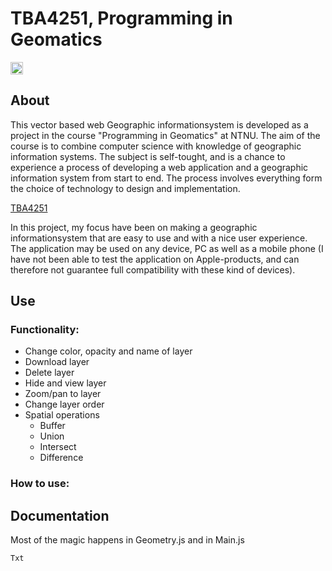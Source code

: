 # TBA4251, Programming in Geomatics

<p style="align:center"><img style ="width: 20px" src ="https://infinite-plains-41468.herokuapp.com/images/logo_orange_shdw.png" /></p>

## About
This vector based web Geographic informationsystem is developed as a project in the course "Programming in Geomatics" at NTNU. The aim of the course is to combine computer science with knowledge of geographic information systems. The subject is self-tought, and is a chance to experience a process of developing a web application and a geographic information system from start to end. The process involves everything form the choice of technology to design and implementation.

[TBA4251](https://infinite-plains-41468.herokuapp.com/)

In this project, my focus have been on making a geographic informationsystem that are easy to use and with a nice user experience. The application may be used on any device, PC as well as a mobile phone (I have not been able to test the application on Apple-products, and can therefore not guarantee full compatibility with these kind of devices).

## Use
### Functionality:

* Change color, opacity and name of layer
* Download layer
* Delete layer
* Hide and view layer
* Zoom/pan to layer
* Change layer order
* Spatial operations
  * Buffer
  * Union
  * Intersect
  * Difference

### How to use:


## Documentation
Most of the magic happens in Geometry.js and in Main.js
```
Txt
```
